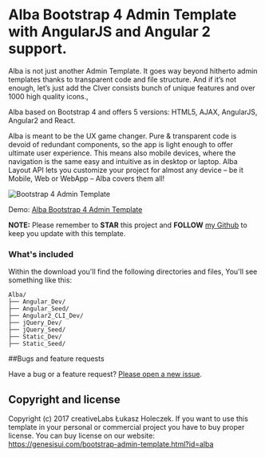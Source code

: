 # Alba Bootstrap 4 Admin Template with AngularJS and Angular 2 support.

Alba is not just another Admin Template. It goes way beyond hitherto admin templates thanks to transparent code and file structure. And if it’s not enough, let’s just add the Clver consists bunch of unique features and over 1000 high quality icons.,

Alba based on Bootstrap 4 and offers 5 versions: HTML5, AJAX, AngularJS, Angular2 and React.

Alba is meant to be the UX game changer. Pure & transparent code is devoid of redundant components, so the app is light enough to offer ultimate user experience. This means also mobile devices, where the navigation is the same easy and intuitive as in desktop or laptop. Alba Layout API lets you customize your project for almost any device – be it Mobile, Web or WebApp – Alba covers them all!

<img src="https://genesisui.com/img/macbook-alba-bs4.png" alt="Bootstrap 4 Admin Template">

Demo: <a href="https://genesisui.com/new_theme.html?id=alba">Alba Bootstrap 4 Admin Template</a>

**NOTE:** Please remember to **STAR** this project and **FOLLOW** [my Github](https://github.com/mrholek) to keep you update with this template.

### What's included

Within the download you'll find the following directories and files, You'll see something like this:

```
Alba/
├── Angular_Dev/
├── Angular_Seed/
├── Angular2_CLI_Dev/
├── jQuery_Dev/
├── jQuery_Seed/
├── Static_Dev/
├── Static_Seed/

```

##Bugs and feature requests

Have a bug or a feature request? [Please open a new issue](https://github.com/mrholek/Alba-Bootstrap-4-Admin-Template/issues/new).

## Copyright and license

Copyright (c) 2017 creativeLabs Łukasz Holeczek. If you want to use this template in your personal or commercial project you have to buy proper license. You can buy license on our website: https://genesisui.com/bootstrap-admin-template.html?id=alba
